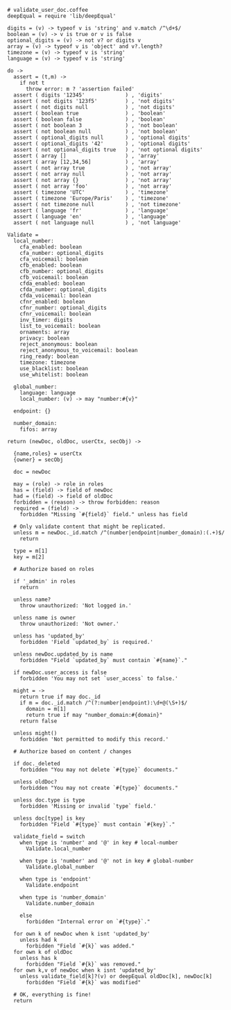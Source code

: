    # validate_user_doc.coffee
    deepEqual = require 'lib/deepEqual'

    digits = (v) -> typeof v is 'string' and v.match /^\d+$/
    boolean = (v) -> v is true or v is false
    optional_digits = (v) -> not v? or digits v
    array = (v) -> typeof v is 'object' and v?.length?
    timezone = (v) -> typeof v is 'string'
    language = (v) -> typeof v is 'string'

    do ->
      assert = (t,m) ->
        if not t
          throw error: m ? 'assertion failed'
      assert ( digits '12345'             ) , 'digits'
      assert ( not digits '123f5'         ) , 'not digits'
      assert ( not digits null            ) , 'not digits'
      assert ( boolean true               ) , 'boolean'
      assert ( boolean false              ) , 'boolean'
      assert ( not boolean 3              ) , 'not boolean'
      assert ( not boolean null           ) , 'not boolean'
      assert ( optional_digits null       ) , 'optional digits'
      assert ( optional_digits '42'       ) , 'optional digits'
      assert ( not optional_digits true   ) , 'not optional digits'
      assert ( array []                   ) , 'array'
      assert ( array [12,34,56]           ) , 'array'
      assert ( not array true             ) , 'not array'
      assert ( not array null             ) , 'not array'
      assert ( not array {}               ) , 'not array'
      assert ( not array 'foo'            ) , 'not array'
      assert ( timezone 'UTC'             ) , 'timezone'
      assert ( timezone 'Europe/Paris'    ) , 'timezone'
      assert ( not timezone null          ) , 'not timezone'
      assert ( language 'fr'              ) , 'language'
      assert ( language 'en'              ) , 'language'
      assert ( not language null          ) , 'not language'

    Validate =
      local_number:
        cfa_enabled: boolean
        cfa_number: optional_digits
        cfa_voicemail: boolean
        cfb_enabled: boolean
        cfb_number: optional_digits
        cfb_voicemail: boolean
        cfda_enabled: boolean
        cfda_number: optional_digits
        cfda_voicemail: boolean
        cfnr_enabled: boolean
        cfnr_number: optional_digits
        cfnr_voicemail: boolean
        inv_timer: digits
        list_to_voicemail: boolean
        ornaments: array
        privacy: boolean
        reject_anonymous: boolean
        reject_anonymous_to_voicemail: boolean
        ring_ready: boolean
        timezone: timezone
        use_blacklist: boolean
        use_whitelist: boolean

      global_number:
        language: language
        local_number: (v) -> may "number:#{v}"

      endpoint: {}

      number_domain:
        fifos: array

    return (newDoc, oldDoc, userCtx, secObj) ->

      {name,roles} = userCtx
      {owner} = secObj

      doc = newDoc

      may = (role) -> role in roles
      has = (field) -> field of newDoc
      had = (field) -> field of oldDoc
      forbidden = (reason) -> throw forbidden: reason
      required = (field) ->
        forbidden "Missing `#{field}` field." unless has field

      # Only validate content that might be replicated.
      unless m = newDoc._id.match /^(number|endpoint|number_domain):(.+)$/
        return

      type = m[1]
      key = m[2]

      # Authorize based on roles

      if '_admin' in roles
        return

      unless name?
        throw unauthorized: 'Not logged in.'

      unless name is owner
        throw unauthorized: 'Not owner.'

      unless has 'updated_by'
        forbidden 'Field `updated_by` is required.'

      unless newDoc.updated_by is name
        forbidden "Field `updated_by` must contain `#{name}`."

      if newDoc.user_access is false
        forbidden 'You may not set `user_access` to false.'

      might = ->
        return true if may doc._id
        if m = doc._id.match /^(?:number|endpoint):\d+@(\S+)$/
          domain = m[1]
          return true if may "number_domain:#{domain}"
        return false

      unless might()
        forbidden 'Not permitted to modify this record.'

      # Authorize based on content / changes

      if doc._deleted
        forbidden "You may not delete `#{type}` documents."

      unless oldDoc?
        forbidden "You may not create `#{type}` documents."

      unless doc.type is type
        forbidden 'Missing or invalid `type` field.'

      unless doc[type] is key
        forbidden "Field `#{type}` must contain `#{key}`."

      validate_field = switch
        when type is 'number' and '@' in key # local-number
          Validate.local_number

        when type is 'number' and '@' not in key # global-number
          Validate.global_number

        when type is 'endpoint'
          Validate.endpoint

        when type is 'number_domain'
          Validate.number_domain

        else
          forbidden "Internal error on `#{type}`."

      for own k of newDoc when k isnt 'updated_by'
        unless had k
          forbidden "Field `#{k}` was added."
      for own k of oldDoc
        unless has k
          forbidden "Field `#{k}` was removed."
      for own k,v of newDoc when k isnt 'updated_by'
        unless validate_field[k]?(v) or deepEqual oldDoc[k], newDoc[k]
          forbidden "Field `#{k}` was modified"

      # OK, everything is fine!
      return
